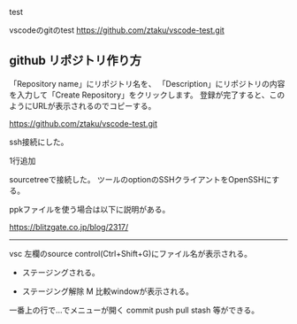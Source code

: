 test

vscodeのgitのtest
https://github.com/ztaku/vscode-test.git

## github リポジトリ作り方
「Repository name」にリポジトリ名を、
「Description」にリポジトリの内容を入力して「Create Repository」をクリックします。
登録が完了すると、このようにURLが表示されるのでコピーする。

https://github.com/ztaku/vscode-test.git

ssh接続にした。

1行追加

sourcetreeで接続した。
  ツールのoptionのSSHクライアントをOpenSSHにする。


ppkファイルを使う場合は以下に説明がある。

https://blitzgate.co.jp/blog/2317/

------------------
vsc 左欄のsource control(Ctrl+Shift+G)にファイル名が表示される。
+ ステージングされる。
- ステージング解除
M 比較windowが表示される。

一番上の行で...でメニューが開く
commit
push
pull
stash
等ができる。
